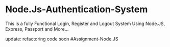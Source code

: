 # Node.Js-Authentication-System

This is a fully Functional Login, Register and Logout System Using Node.JS, Express, Passport and More...

update: refactoring code soon
#Assignment-Node.JS
